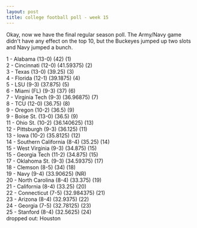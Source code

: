 ```yaml
---
layout: post
title: college football poll - week 15
---
```


Okay, now we have the final regular season poll. The Army/Navy game didn't have any effect on the top 10, but the Buckeyes jumped up two slots and Navy jumped a bunch.

<p/>
1 - Alabama (13-0) (42) (1) <br/>
2 - Cincinnati (12-0) (41.59375) (2) <br/>
3 - Texas (13-0) (39.25) (3) <br/>
4 - Florida (12-1) (39.1875) (4) <br/>
5 - LSU (9-3) (37.875) (5) <br/>
6 - Miami (FL) (9-3) (37) (6) <br/>
7 - Virginia Tech (9-3) (36.96875) (7) <br/>
8 - TCU (12-0) (36.75) (8) <br/>
9 - Oregon (10-2) (36.5) (9) <br/>
9 - Boise St. (13-0) (36.5) (9) <br/>
11 - Ohio St. (10-2) (36.140625) (13) <br/>
12 - Pittsburgh (9-3) (36.125) (11) <br/>
13 - Iowa (10-2) (35.8125) (12) <br/>
14 - Southern California (8-4) (35.25) (14) <br/>
15 - West Virginia (9-3) (34.875) (15) <br/>
15 - Georgia Tech (11-2) (34.875) (15) <br/>
17 - Oklahoma St. (9-3) (34.59375) (17) <br/>
18 - Clemson (8-5) (34) (18) <br/>
19 - Navy (9-4) (33.90625) (NR) <br/>
20 - North Carolina (8-4) (33.375) (19) <br/>
21 - California (8-4) (33.25) (20) <br/>
22 - Connecticut (7-5) (32.984375) (21) <br/>
23 - Arizona (8-4) (32.9375) (22) <br/>
24 - Georgia (7-5) (32.78125) (23) <br/>
25 - Stanford (8-4) (32.5625) (24) <br/>
dropped out: Houston
